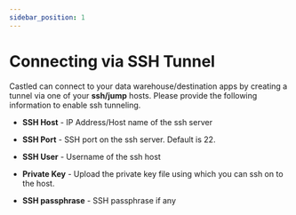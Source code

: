 ```yaml
---
sidebar_position: 1
---
```


# Connecting via SSH Tunnel

Castled can connect to your data warehouse/destination apps by creating a tunnel via one of your **ssh/jump** hosts. Please provide the following information to enable ssh tunneling.

* **SSH Host** - IP Address/Host name of the ssh server

* **SSH Port** - SSH port on the ssh server. Default is 22.

* **SSH User** - Username of the ssh host

* **Private Key** - Upload the private key file using which you can ssh on to the host.

* **SSH passphrase** - SSH passphrase if any

